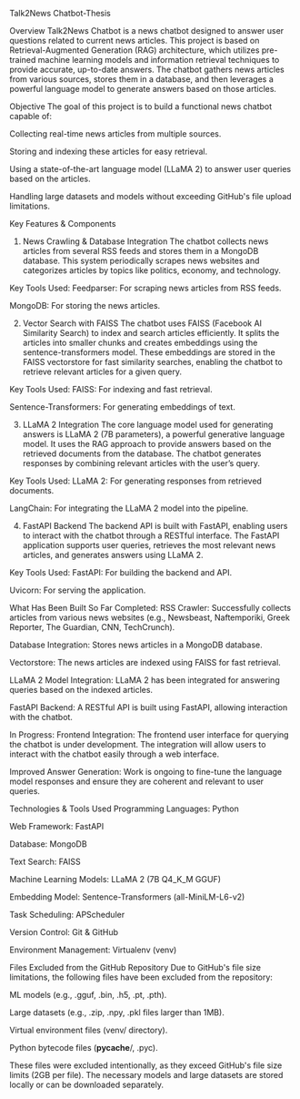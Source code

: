 Talk2News Chatbot-Thesis


Overview
Talk2News Chatbot is a news chatbot designed to answer user questions related to current news articles. This project is based on Retrieval-Augmented Generation (RAG) architecture, which utilizes pre-trained machine learning models and information retrieval techniques to provide accurate, up-to-date answers. The chatbot gathers news articles from various sources, stores them in a database, and then leverages a powerful language model to generate answers based on those articles.

Objective
The goal of this project is to build a functional news chatbot capable of:

Collecting real-time news articles from multiple sources.

Storing and indexing these articles for easy retrieval.

Using a state-of-the-art language model (LLaMA 2) to answer user queries based on the articles.

Handling large datasets and models without exceeding GitHub's file upload limitations.

Key Features & Components
1. News Crawling & Database Integration
The chatbot collects news articles from several RSS feeds and stores them in a MongoDB database. This system periodically scrapes news websites and categorizes articles by topics like politics, economy, and technology.

Key Tools Used:
Feedparser: For scraping news articles from RSS feeds.

MongoDB: For storing the news articles.

2. Vector Search with FAISS
The chatbot uses FAISS (Facebook AI Similarity Search) to index and search articles efficiently. It splits the articles into smaller chunks and creates embeddings using the sentence-transformers model. These embeddings are stored in the FAISS vectorstore for fast similarity searches, enabling the chatbot to retrieve relevant articles for a given query.

Key Tools Used:
FAISS: For indexing and fast retrieval.

Sentence-Transformers: For generating embeddings of text.

3. LLaMA 2 Integration
The core language model used for generating answers is LLaMA 2 (7B parameters), a powerful generative language model. It uses the RAG approach to provide answers based on the retrieved documents from the database. The chatbot generates responses by combining relevant articles with the user’s query.

Key Tools Used:
LLaMA 2: For generating responses from retrieved documents.

LangChain: For integrating the LLaMA 2 model into the pipeline.

4. FastAPI Backend
The backend API is built with FastAPI, enabling users to interact with the chatbot through a RESTful interface. The FastAPI application supports user queries, retrieves the most relevant news articles, and generates answers using LLaMA 2.

Key Tools Used:
FastAPI: For building the backend and API.

Uvicorn: For serving the application.

What Has Been Built So Far
Completed:
RSS Crawler: Successfully collects articles from various news websites (e.g., Newsbeast, Naftemporiki, Greek Reporter, The Guardian, CNN, TechCrunch).

Database Integration: Stores news articles in a MongoDB database.

Vectorstore: The news articles are indexed using FAISS for fast retrieval.

LLaMA 2 Model Integration: LLaMA 2 has been integrated for answering queries based on the indexed articles.

FastAPI Backend: A RESTful API is built using FastAPI, allowing interaction with the chatbot.

In Progress:
Frontend Integration: The frontend user interface for querying the chatbot is under development. The integration will allow users to interact with the chatbot easily through a web interface.

Improved Answer Generation: Work is ongoing to fine-tune the language model responses and ensure they are coherent and relevant to user queries.

Technologies & Tools Used
Programming Languages: Python

Web Framework: FastAPI

Database: MongoDB

Text Search: FAISS

Machine Learning Models: LLaMA 2 (7B Q4_K_M GGUF)

Embedding Model: Sentence-Transformers (all-MiniLM-L6-v2)

Task Scheduling: APScheduler

Version Control: Git & GitHub

Environment Management: Virtualenv (venv)

Files Excluded from the GitHub Repository
Due to GitHub's file size limitations, the following files have been excluded from the repository:

ML models (e.g., .gguf, .bin, .h5, .pt, .pth).

Large datasets (e.g., .zip, .npy, .pkl files larger than 1MB).

Virtual environment files (venv/ directory).

Python bytecode files (__pycache__/, .pyc).

These files were excluded intentionally, as they exceed GitHub's file size limits (2GB per file). The necessary models and large datasets are stored locally or can be downloaded separately.
